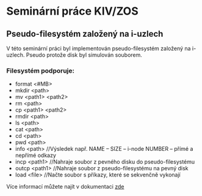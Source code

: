 # Seminární práce KIV/ZOS
## Pseudo-filesystém založený na i-uzlech

V této seminární práci byl implementován pseudo-filesystém založený na i-uzlech. Pseudo protože disk byl simulován souborem. 

### Filesystém podporuje:
* format <#MB>
* mkdir \<path>
* mv \<path1> \<path2>
* rm \<path>
* cp \<path1> \<path2>
* rmdir \<path>
* ls \<path>
* cat \<path>
* cd \<path>
* pwd \<path>
* info \<path> //Výsledek např. NAME – SIZE – i-node NUMBER – přímé a nepřímé odkazy
* incp \<path1> <path2>  //Nahraje soubor z pevného disku do pseudo-filesystému
* outcp \<path1> <path2> //Nahraje soubor z pseudo-filesystému na pevný disk
* load \<file> //Načte soubor s příkazy, které se sekvenčně vykonají

Více informací můžete najít v dokumentaci [zde](Zos.pdf)

